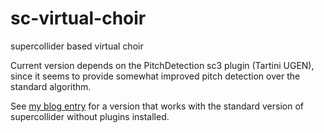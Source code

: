 sc-virtual-choir
================

supercollider based virtual choir

Current version depends on the PitchDetection sc3 plugin (Tartini UGEN),
since it seems to provide somewhat improved pitch detection over the standard algorithm.

See [my blog entry](http://a-touch-of-music.blogspot.be/2013/12/virtual-choir-auto-harmonize-your-voice.html "blog entry") for 
a version that works with the standard version of supercollider without plugins installed.


